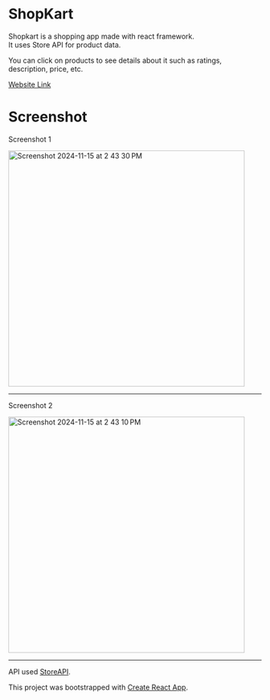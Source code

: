 # ShopKart 

Shopkart is a shopping app made with react framework.\
It uses Store API for product data.

You can click on products to see details about it such as ratings, description, price, etc.

[Website Link](https://divijmanik.github.io/Shopping-App-React/)

# Screenshot 

Screenshot 1

<img width="470" alt="Screenshot 2024-11-15 at 2 43 30 PM" src="https://github.com/user-attachments/assets/0d3a7079-1383-4f08-8391-03367fa916cc">

-----

Screenshot 2

<img width="470" alt="Screenshot 2024-11-15 at 2 43 10 PM" src="https://github.com/user-attachments/assets/ae7ca91a-29ae-4c0a-b117-fd19e92c6566">

_________________________________________

API used [StoreAPI](https://fakestoreapi.com/).

This project was bootstrapped with [Create React App](https://github.com/facebook/create-react-app).
